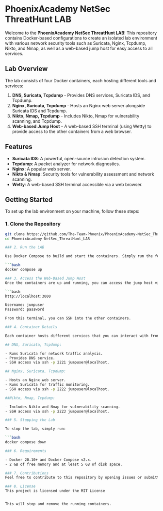 # PhoenixAcademy NetSec ThreatHunt LAB

Welcome to the **PhoenixAcademy NetSec ThreatHunt LAB**! This repository contains Docker-based configurations to create an isolated lab environment with various network security tools such as Suricata, Nginx, Tcpdump, Nikto, and Nmap, as well as a web-based jump host for easy access to all services.

## Lab Overview

The lab consists of four Docker containers, each hosting different tools and services:

1. **DNS, Suricata, Tcpdump** - Provides DNS services, Suricata IDS, and Tcpdump.
2. **Nginx, Suricata, Tcpdump** - Hosts an Nginx web server alongside Suricata IDS and Tcpdump.
3. **Nikto, Nmap, Tcpdump** - Includes Nikto, Nmap for vulnerability scanning, and Tcpdump.
4. **Web-based Jump Host** - A web-based SSH terminal (using Wetty) to provide access to the other containers from a web browser.

## Features

- **Suricata IDS**: A powerful, open-source intrusion detection system.
- **Tcpdump**: A packet analyzer for network diagnostics.
- **Nginx**: A popular web server.
- **Nikto & Nmap**: Security tools for vulnerability assessment and network scanning.
- **Wetty**: A web-based SSH terminal accessible via a web browser.

## Getting Started

To set up the lab environment on your machine, follow these steps:

### 1. Clone the Repository

```bash
git clone https://github.com/The-Team-Phoenix/PhoenixAcademy-NetSec_ThreatHunt_LAB.git
cd PhoenixAcademy-NetSec_ThreatHunt_LAB

### 2. Run the LAB

Use Docker Compose to build and start the containers. Simply run the following command in the project directory:

```bash
docker compose up

### 3. Access the Web-Based Jump Host
Once the containers are up and running, you can access the jump host via the web-based terminal at:

```bash
http://localhost:3000

Username: jumpuser
Password: password

From this terminal, you can SSH into the other containers.

### 4. Container Details

Each container hosts different services that you can interact with from the jump host:

## DNS, Suricata, Tcpdump:

- Runs Suricata for network traffic analysis.
- Provides DNS service.
- SSH access via ssh -p 2221 jumpuser@localhost.

## Nginx, Suricata, Tcpdump:

- Hosts an Nginx web server.
- Runs Suricata for traffic monitoring.
- SSH access via ssh -p 2222 jumpuser@localhost.

##Nikto, Nmap, Tcpdump:

- Includes Nikto and Nmap for vulnerability scanning.
- SSH access via ssh -p 2223 jumpuser@localhost.

### 5. Stopping the Lab

To stop the lab, simply run:

```bash
docker compose down

### 6. Requirements

- Docker 20.10+ and Docker Compose v2.x.
- 2 GB of free memory and at least 5 GB of disk space.

### 7. Contributions
Feel free to contribute to this repository by opening issues or submitting pull requests.

### 8. License
This project is licensed under the MIT License


This will stop and remove the running containers.
